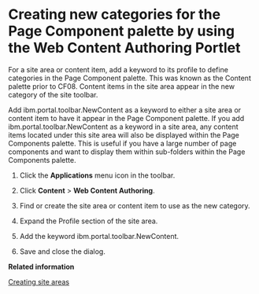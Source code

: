 # Creating new categories for the Page Component palette by using the Web Content Authoring Portlet

For a site area or content item, add a keyword to its profile to define categories in the Page Component palette. This was known as the Content palette prior to CF08. Content items in the site area appear in the new category of the site toolbar.

Add ibm.portal.toolbar.NewContent as a keyword to either a site area or content item to have it appear in the Page Component palette. If you add ibm.portal.toolbar.NewContent as a keyword in a site area, any content items located under this site area will also be displayed within the Page Components palette. This is useful if you have a large number of page components and want to display them within sub-folders within the Page Components palette.

1.  Click the **Applications** menu icon in the toolbar.

2.  Click **Content** \> **Web Content Authoring**.

3.  Find or create the site area or content item to use as the new category.

4.  Expand the Profile section of the site area.

5.  Add the keyword ibm.portal.toolbar.NewContent.

6.  Save and close the dialog.



**Related information**  


[Creating site areas](../panel_help/wcm_dev_sites_items_creating.md)

